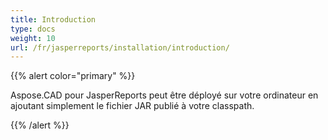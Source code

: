 ```yaml
---
title: Introduction
type: docs
weight: 10
url: /fr/jasperreports/installation/introduction/
---
```


{{% alert color="primary" %}}

Aspose.CAD pour JasperReports peut être déployé sur votre ordinateur en ajoutant simplement le fichier JAR publié à votre classpath.

{{% /alert %}}

